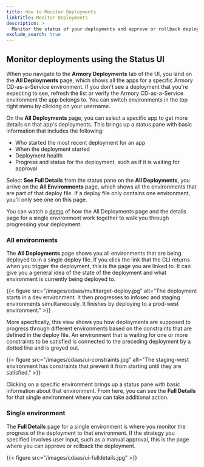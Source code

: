 ```yaml
---
title: How to Monitor Deployments
linkTitle: Monitor Deployments
description: >
  Monitor the status of your deployments and approve or rollback deployments.
exclude_search: true
---
```



## Monitor deployments using the Status UI

When you navigate to the **Armory Deployments** tab of the UI, you land on the **All Deployments** page, which shows all the apps for a specific Armory CD-as-a-Service environment. If you don't see a deployment that you're expecting to see, refresh the list or verify the Armory CD-as-a-Service environment the app belongs to. You can switch environments in the top right menu by clicking on your username.

On the **All Deployments** page, you can select a specific app to get more details on that app's deployments. This brings up a status pane with basic information that includes the following:

- Who started the most recent deployment for an app
- When the deployment started
- Deployment health
- Progress and status for the deployment, such as if it is waiting for approval

Select **See Full Details** from the status pane on the **All Deployments**, you arrive on the **All Environments** page, which shows all the environments that are part of that deploy file. If a deploy file only contains one environment, you'll only see one on this page.   

You can watch a [demo](https://s.armory.io/BludOJBo) of how the All Deployments page and the details page for a single environment work together to walk you through progressing your deployment.

### All environments

The **All Deployments** page shows you all environments that are being deployed to in a single deploy file. If you click the link that the CLI returns when you trigger the deployment, this is the page you are linked to. It can give you a general idea of the state of the deployment and what environment is currently being deployed to.

{{< figure src="/images/cdaas/multitarget-deploy.jpg" alt="The deployment starts in a dev environment. It then progresses to infosec and staging environments simultaneously. It finishes by deploying to a prod-west environment." >}}

More specifically, this view shows you how deployments are supposed to progress through different environments based on the constraints that are defined in the deploy file. An environment that is waiting for one or more constraints to be satisfied is connected to the preceding deployment by a dotted line and is greyed out.

{{< figure src="/images/cdaas/ui-constraints.jpg" alt="The staging-west environment has constraints that prevent it from starting until they are satisfied." >}}

Clicking on a specific environment brings up a status pane with basic information about that environment. From here, you can see the **Full Details** for that single environment where you can take additional action.

### Single environment

The **Full Details** page for a single environment is where you monitor the progress of the deployment to that environment. If the strategy you specified involves user input, such as a manual approval, this is the page where you can approve or rollback the deployment.

{{< figure src="/images/cdaas/ui-fulldetails.jpg" >}}
